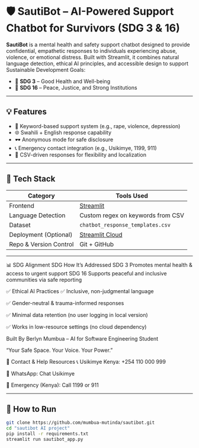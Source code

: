 # 🛡️ SautiBot – AI-Powered Support Chatbot for Survivors (SDG 3 & 16)

**SautiBot** is a mental health and safety support chatbot designed to provide confidential, empathetic responses to individuals experiencing abuse, violence, or emotional distress. Built with Streamlit, it combines natural language detection, ethical AI principles, and accessible design to support Sustainable Development Goals:

- 🎯 **SDG 3** – Good Health and Well-being  
- 🎯 **SDG 16** – Peace, Justice, and Strong Institutions

---

## 💡 Features

- 🤖 Keyword-based support system (e.g., rape, violence, depression)
- 🌐 Swahili + English response capability
- 🕶️ Anonymous mode for safe disclosure
- 📞 Emergency contact integration (e.g., Usikimye, 1199, 911)
- 📁 CSV-driven responses for flexibility and localization

---

## 🧠 Tech Stack

| Category              | Tools Used                            |
|----------------------|----------------------------------------|
| Frontend              | [Streamlit](https://streamlit.io)      |
| Language Detection    | Custom regex on keywords from CSV     |
| Dataset               | `chatbot_response_templates.csv`       |
| Deployment (Optional) | [Streamlit Cloud](https://share.streamlit.io) |
| Repo & Version Control | Git + GitHub                         |
---

📊 SDG Alignment
SDG	How It’s Addressed
SDG 3	Promotes mental health & access to urgent support
SDG 16	Supports peaceful and inclusive communities via safe reporting

✅ Ethical AI Practices
✅ Inclusive, non-judgmental language

✅ Gender-neutral & trauma-informed responses

✅ Minimal data retention (no user logging in local version)

✅ Works in low-resource settings (no cloud dependency)

 Built By Berlyn Mumbua – AI for Software Engineering Student

“Your Safe Space. Your Voice. Your Power.”

🔗 Contact & Help Resources
📞 Usikimye Kenya: +254 110 000 999

📱 WhatsApp: Chat Usikimye

🚨 Emergency (Kenya): Call 1199 or 911

---

## 🧪 How to Run

```bash
git clone https://github.com/mumbua-mutinda/sautibot.git
cd "sautibot AI project"
pip install -r requirements.txt
streamlit run sautibot_app.py




